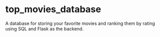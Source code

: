 # top_movies_database
A database for storing your favorite movies and ranking them by rating using SQL and Flask as the backend.
